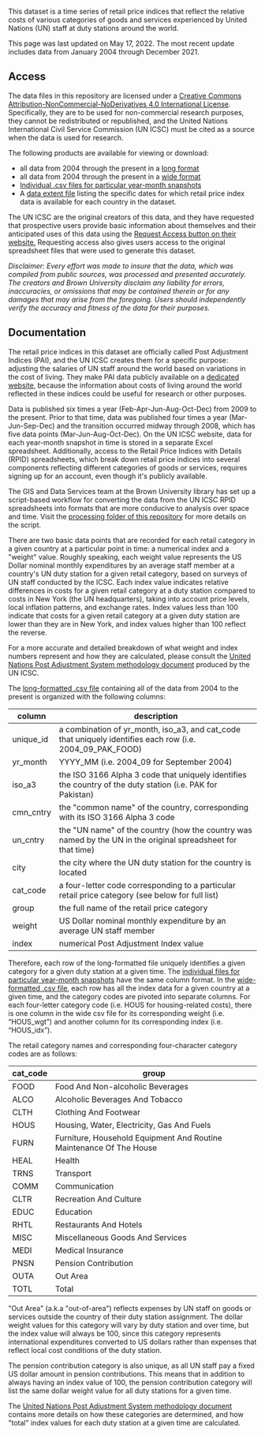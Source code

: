This dataset is a time series of retail price indices that reflect the relative costs of various categories of goods and services experienced by United Nations (UN) staff at duty stations around the world.

This page was last updated on May 17, 2022.  The most recent update includes data from January 2004 through December 2021.

## Access

The data files in this repository are licensed under a [Creative Commons Attribution-NonCommercial-NoDerivatives 4.0 International License](https://creativecommons.org/licenses/by-nc-nd/4.0/).  Specifically, they are to be used for non-commercial research purposes, they cannot be redistributed or republished, and the United Nations International Civil Service Commission (UN ICSC) must be cited as a source when the data is used for research.  

The following products are available for viewing or download:
* all data from 2004 through the present in a [long format](https://github.com/Brown-University-Library/geodata_un_retail_idx/blob/main/final_data/aggregate_files/all_un_icsc_rpid.csv) 
* all data from 2004 through the present in a [wide format](https://github.com/Brown-University-Library/geodata_un_retail_idx/blob/main/final_data/aggregate_files/all_un_icsc_rpid_pivoted.csv) 
* [Individual .csv files for particular year-month snapshots](https://github.com/Brown-University-Library/geodata_un_retail_idx/tree/main/final_data/year_month_files) 
* A [data extent file](https://github.com/Brown-University-Library/geodata_un_retail_idx/blob/main/final_data/aggregate_files/data_extent.csv) listing the specific dates for which retail price index data is available for each country in the dataset.

The UN ICSC are the original creators of this data, and they have requested that prospective users provide basic information about themselves and their anticipated uses of this data using the [Request Access button on their website.](https://icsc.un.org/Home/DataRPI)  Requesting access also gives users access to the original spreadsheet files that were used to generate this dataset.

_Disclaimer: Every effort was made to insure that the data, which was compiled from public sources, was processed and presented accurately. The creators and Brown University disclaim any liability for errors, inaccuracies, or omissions that may be contained therein or for any damages that may arise from the foregoing. Users should independently verify the accuracy and fitness of the data for their purposes._

## Documentation

The retail price indices in this dataset are officially called Post Adjustment Indices (PAI), and the UN ICSC creates them for a specific purpose: adjusting the salaries of UN staff around the world based on variations in the cost of living.  They make PAI data publicly available on a [dedicated website](https://unicsc.org/Home/DataRPI), because the information about costs of living around the world reflected in these indices could be useful for research or other purposes. 

Data is published six times a year (Feb-Apr-Jun-Aug-Oct-Dec) from 2009 to the present. Prior to that time, data was published four times a year (Mar-Jun-Sep-Dec) and the transition occurred midway through 2008, which has five data points (Mar-Jun-Aug-Oct-Dec). On the UN ICSC website, data for each year-month snapshot in time is stored in a separate Excel spreadsheet.  Additionally, access to the Retail Price Indices with Details (RPID) spreadsheets, which break down retail price indices into several components reflecting different categories of goods or services, requires signing up for an account, even though it's publicly available.

The GIS and Data Services team at the Brown University library has set up a script-based workflow for converting the data from the UN ICSC RPID spreadsheets into formats that are more conducive to analysis over space and time.  Visit the [processing folder of this repository](https://github.com/Brown-University-Library/geodata_un_retail_idx/tree/main/processing) for more details on the script.

There are two basic data points that are recorded for each retail category in a given country at a particular point in time: a numerical index and a "weight" value.  Roughly speaking, each weight value represents the US Dollar nominal monthly expenditures by an average staff member at a country's UN duty station for a given retail category, based on surveys of UN staff conducted by the ICSC.  Each index value indicates relative differences in costs for a given retail category at a duty station compared to costs in New York (the UN headquarters), taking into account price levels, local inflation patterns, and exchange rates.  Index values less than 100 indicate that costs for a given retail category at a given duty station are lower than they are in New York, and index values higher than 100 reflect the reverse.  

For a more accurate and detailed breakdown of what weight and index numbers represent and how they are calculated, please consult the [United Nations Post Adjustment System methodology document](https://github.com/Brown-University-Library/geodata_un_retail_idx/blob/main/original_data/PABooklet.pdf) produced by the UN ICSC.

The [long-formatted .csv file](https://github.com/Brown-University-Library/geodata_un_retail_idx/blob/main/final_data/aggregate_files/all_un_icsc_rpid.csv) containing all of the data from 2004 to the present is organized with the following columns:

| column     | description |
| --------- | ------------ |
| unique_id  | a combination of yr_month, iso_a3, and cat_code that uniquely identifies each row (i.e. 2004_09_PAK_FOOD) |
| yr_month   | YYYY_MM (i.e. 2004_09 for September 2004) |
| iso_a3     | the ISO 3166 Alpha 3 code that uniquely identifies the country of the duty station (i.e. PAK for Pakistan) |
| cmn_cntry  | the "common name" of the country, corresponding with its ISO 3166 Alpha 3 code |
| un_cntry   | the "UN name" of the country (how the country was named by the UN in the original spreadsheet for that time) |
| city       | the city where the UN duty station for the country is located |
| cat_code   | a four-letter code corresponding to a particular retail price category (see below for full list) |
| group      | the full name of the retail price category |
| weight     | US Dollar nominal monthly expenditure by an average UN staff member |
| index      | numerical Post Adjustment Index value |

Therefore, each row of the long-formatted file uniquely identifies a given category for a given duty station at a given time.  The [individual files for particular year-month snapshots](https://github.com/Brown-University-Library/geodata_un_retail_idx/tree/main/final_data/year_month_files) have the same column format.  In the [wide-formatted .csv file](https://github.com/Brown-University-Library/geodata_un_retail_idx/blob/main/final_data/aggregate_files/all_un_icsc_rpid_pivoted.csv), each row has all the index data for a given country at a given time, and the category codes are pivoted into separate columns.  For each four-letter category code (i.e. HOUS for housing-related costs), there is one column in the wide csv file for its corresponding weight (i.e. “HOUS_wgt”) and another column for its corresponding index (i.e. “HOUS_idx”). 

The retail category names and corresponding four-character category codes are as follows:

| cat_code  | group                                                                |
| ---------- | ------------ |
| FOOD      | Food And Non-alcoholic Beverages                                     |
| ALCO      | Alcoholic Beverages And Tobacco                                      |
| CLTH      | Clothing And Footwear                                                |
| HOUS      | Housing, Water, Electricity, Gas And Fuels                           |
| FURN      | Furniture, Household Equipment And Routine Maintenance Of The House  |
| HEAL      | Health                                                               |
| TRNS      | Transport                                                            |
| COMM      | Communication                                                        |
| CLTR      | Recreation And Culture                                               |
| EDUC      | Education                                                            |
| RHTL      | Restaurants And Hotels                                               |
| MISC      | Miscellaneous Goods And Services                                     |
| MEDI      | Medical Insurance                                                    |
| PNSN      | Pension Contribution                                                 |
| OUTA      | Out Area                                                             |
| TOTL      | Total                                                                |

  
"Out Area" (a.k.a "out-of-area") reflects expenses by UN staff on goods or services outside the country of their duty station assignment.  The dollar weight values for this category will vary by duty station and over time, but the index value will always be 100, since this category represents international expenditures converted to US dollars rather than expenses that reflect local cost conditions of the duty station.  

The pension contribution category is also unique, as all UN staff pay a fixed US dollar amount in pension contributions.  This means that in addition to always having an index value of 100, the pension contribution category will list the same dollar weight value for all duty stations for a given time.  

The [United Nations Post Adjustment System methodology document](https://github.com/Brown-University-Library/geodata_un_retail_idx/blob/main/original_data/PABooklet.pdf) contains more details on how these categories are determined, and how "total" index values for each duty station at a given time are calculated.